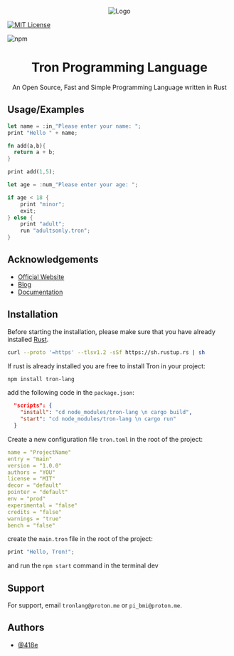 <div align="center">

![Logo](https://tronlang.org/tron.svg)

</div>

[![MIT License](https://img.shields.io/badge/License-MIT-green.svg)](https://choosealicense.com/licenses/mit/)

<span>

![npm](https://img.shields.io/npm/v/tron-lang)

</span>

<div align="center">

# Tron Programming Language



An Open Source, Fast and Simple Programming Language written in Rust

</div>

## Usage/Examples

```rust
let name = :in_"Please enter your name: ";
print "Hello " + name;
```

```rust
fn add(a,b){
  return a + b;
}

print add(1,5);
```

```rs
let age = :num_"Please enter your age: ";

if age < 18 {
    print "minor";
    exit;
} else {
    print "adult";
    run "adultsonly.tron";
}
```

## Acknowledgements

- [Official Website](https://tronlang.org)
- [Blog](https://blog.tronlang.org)
- [Documentation](https://docs.tronlang.org)

## Installation

Before starting the installation, please make sure that you have already installed [Rust](https://www.rust-lang.org/tools/install).

```bash
curl --proto '=https' --tlsv1.2 -sSf https://sh.rustup.rs | sh
```

If rust is already installed you are free to install Tron in your project:

```bash
npm install tron-lang
```

add the following code in the `package.json`:

```json
  "scripts": {
    "install": "cd node_modules/tron-lang \n cargo build",
    "start": "cd node_modules/tron-lang \n cargo run"
  }
```

Create a new configuration file `tron.toml` in the root of the project:

```yml
name = "ProjectName"
entry = "main"
version = "1.0.0"
authors = "YOU"
license = "MIT"
decor = "default"
pointer = "default"
env = "prod"
experimental = "false"
credits = "false"
warnings = "true"
bench = "false"
```

create the `main.tron` file in the root of the project:

```rs
print "Hello, Tron!";
```

and run the `npm start` command in the terminal
dev
## Support

For support, email `tronlang@proton.me` or `pi_bmi@proton.me`.

## Authors

- [@418e](https://www.github.com/418e)
